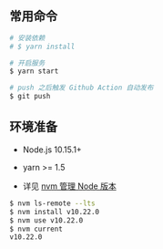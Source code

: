
## 常用命令

```bash
# 安装依赖
# $ yarn install

# 开启服务
$ yarn start

# push 之后触发 Github Action 自动发布
$ git push
```

## 环境准备

- Node.js 10.15.1+
- yarn >= 1.5

- 详见 [nvm 管理 Node 版本](http://kail.xyz/JavaScript/docs/Npm/NVM/)

```bash
$ nvm ls-remote --lts
$ nvm install v10.22.0
$ nvm use v10.22.0
$ nvm current
v10.22.0
```